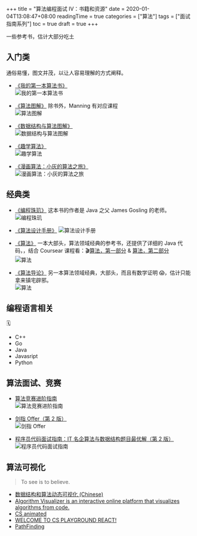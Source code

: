 +++
title = "算法编程面试 IV：书籍和资源"
date = 2020-01-04T13:08:47+08:00
readingTime = true
categories = ["算法"]
tags = ["面试指南系列"]
toc = true
draft = true
+++

一些参考书，估计大部分吃土

<!--more-->

## 入门类

通俗易懂，图文并茂，以让人容易理解的方式阐释。

-   [《我的第一本算法书》](https://drive.google.com/open?id=1QH_giityvapERZeFwIpVGRvR4-NioSx2)  
    ![我的第一本算法书](/images/algo/book-first.algo.png)

-   [《算法图解》](https://drive.google.com/open?id=1LNKJGOPEfIAL2vWTekwU2_MTO0OJVJwG) 除书外，Manning 有对应课程  
    ![算法图解](/images/algo/book-grokking.algo.png)

-   [《数据结构与算法图解》](https://drive.google.com/open?id=1FB-azBs5UjuGTpVtHbj_mPyk5VyOulXs)  
    ![数据结构与算法图解](/images/algo/book-sjjgysftj.png)

-   [《趣学算法》](https://drive.google.com/open?id=1B4JMUIp3YPVvqr-lsk1rTX8n5qlJINmg)  
    ![趣学算法](/images/algo/book-qu.xue.suan.fa.png)

-   [《漫画算法：小灰的算法之旅》](https://drive.google.com/open?id=1nB14P6k7l1vnJsO9UqWzbIiacct1znmN)  
    ![漫画算法：小灰的算法之旅](/images/algo/book-xiaohui.png)

## 经典类

-   [《编程珠玑》](https://drive.google.com/open?id=1NgkawGgcsPqVX1KTZWpM8kOAzAJOp6R-) 这本书的作者是 Java 之父 James Gosling 的老师。  
    ![编程珠玑](/images/algo/book-programming.pearls.png)

-   [《算法设计手册》](https://drive.google.com/open?id=1Uzbet5ZLFdsHgf_JgZCFVNTLUK14luDG)
    ![算法设计手册](/images/algo/book-algo.design.manual.png)

-   [《算法》](https://drive.google.com/open?id=1W-exFc6LrWeYh2pDEuwWSuKwa5t9EIBy) 一本大部头，算法领域经典的参考书，还提供了详细的 Java 代码，，结合 Coursear 课程看：🎬[算法，第一部分](https://zh.coursera.org/learn/algorithms-part1) & [算法，第二部分](https://zh.coursera.org/learn/algorithms-part2)  
    ![算法](/images/algo/book-algo.png)

-   [《算法导论》](https://drive.google.com/open?id=1F7Jv_5c_g2p81mRHNo8Iu-TGrJrkOkcq) 另一本算法领域经典，大部头，而且有数学证明 😱，估计只能拿来镇宅辟邪。  
    ![算法](/images/algo/book-intro.to.algo.png)

## 编程语言相关

🗓

-   C++
-   Go
-   Java
-   Javasript
-   Python

## 算法面试、竞赛

-   [算法竞赛进阶指南]()  
    ![算法竞赛进阶指南](/images/algo/book-sfjsjjzn.png)

-   [剑指 Offer（第 2 版）](https://drive.google.com/open?id=118MNIjDQGf-jAL8GOP5YSO1PPeZebBlQ)  
    ![剑指 Offer](/images/algo/book-jian.zhi.offer.png)

-   [程序员代码面试指南：IT 名企算法与数据结构题目最优解（第 2 版）](https://drive.google.com/open?id=1Vnsqij9A0SnJ2ZNlMQrf5sVvw1_OsSxJ)  
    ![程序员代码面试指南](/images/algo/book-zuo.cheng.yun.png)

## 算法可视化

> To see is to believe.

-   [数据结构和算法动态可视化 (Chinese)](https://visualgo.net/zh)
-   [Algorithm Visualizer is an interactive online platform that visualizes algorithms from code.](https://algorithm-visualizer.org/)
-   [CS animated](http://www.csanimated.com/browse.php)
-   [WELCOME TO CS PLAYGROUND REACT!](http://cs-playground-react.surge.sh/)
-   [PathFinding](http://qiao.github.io/PathFinding.js/visual/)

